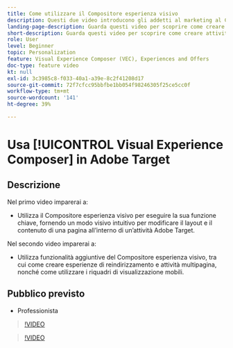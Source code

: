 ```yaml
---
title: Come utilizzare il Compositore esperienza visivo
description: Questi due video introducono gli addetti al marketing al Compositore esperienza visivo di Adobe Target. Guarda questi video per scoprire come creare attività utilizzando il Compositore esperienza visivo.
landing-page-description: Guarda questi video per scoprire come creare attività utilizzando il Compositore esperienza visivo.
short-description: Guarda questi video per scoprire come creare attività utilizzando il Compositore esperienza visivo.
role: User
level: Beginner
topic: Personalization
feature: Visual Experience Composer (VEC), Experiences and Offers
doc-type: feature video
kt: null
exl-id: 3c3985c8-f033-40a1-a39e-8c2f41208d17
source-git-commit: 72f7cfcc95bbfbe1bb054f98246305f25ce5cc0f
workflow-type: tm+mt
source-wordcount: '141'
ht-degree: 39%

---
```


# Usa [!UICONTROL Visual Experience Composer] in Adobe Target

## Descrizione

Nel primo video imparerai a:

* Utilizza il Compositore esperienza visivo per eseguire la sua funzione chiave, fornendo un modo visivo intuitivo per modificare il layout e il contenuto di una pagina all’interno di un’attività Adobe Target.

Nel secondo video imparerai a:

* Utilizza funzionalità aggiuntive del Compositore esperienza visivo, tra cui come creare esperienze di reindirizzamento e attività multipagina, nonché come utilizzare i riquadri di visualizzazione mobili.

## Pubblico previsto

* Professionista

>[!VIDEO](https://video.tv.adobe.com/v/17399/?quality=12)

>[!VIDEO](https://video.tv.adobe.com/v/17401/?quality=12)
